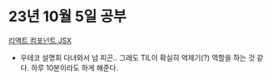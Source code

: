 # 23년 10월 5일 공부

[리액트 컴포넌트,JSX](https://studysmart.tistory.com/73)
- 우테코 설명회 다녀와서 넘 피곤.. 그래도 TIL이 확실히 억제기(?) 역할을 하는 것 같다. 하루 10분이라도 하게 해준다.
